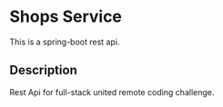 # Shops Service

This is a spring-boot rest api.

## Description

Rest Api for full-stack united remote coding challenge.